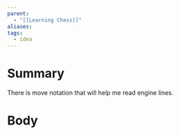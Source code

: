 ```yaml
---
parent:
  - "[[Learning Chess]]"
aliases: 
tags:
  - idea
---
```

# Summary 
There is move notation that will help me read engine lines.
# Body

